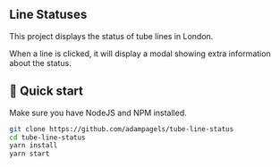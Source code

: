 ## Line Statuses

This project displays the status of tube lines in London.

When a line is clicked, it will display a modal showing extra information about the status.

## 🚀 Quick start

Make sure you have NodeJS and NPM installed.

```bash
git clone https://github.com/adampagels/tube-line-status
cd tube-line-status
yarn install
yarn start
```
